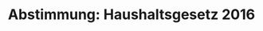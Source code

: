 ---
layout: abstimmung
title: "Abstimmung: Haushaltsgesetz 2016"
categories:
 - Finanzen
 - Haushalt
tags:
 - Haushalt
 - Bundesregierung
 - Entwicklung
abstimmung:
 legislaturperiode: 18
 bundestagssitzung: 141
 abstimmung: 2
links:
 - title: https://www.bundestag.de/parlament/plenum/abstimmung/abstimmung?id=376
   url: https://www.bundestag.de/parlament/plenum/abstimmung/abstimmung?id=376
data:
 - title: Abstimmungsergebnis 20151127_2-data.pdf
   url: /res/abstimmungsliste/20151127_2-data.pdf
 - title: Abstimmungsergebnis 20151127_2_xls-data.csv
   url: /res/abstimmungsliste/analyses/20151127_2_xls-data.csv
documents:
 - title: Drucksache 18/05500.pdf
   url: http://dip21.bundestag.de/dip21/btd/18/055/1805500.pdf
   local: /res/abstimmungsdaten/018-141-02/1805500.pdf
 - title: Drucksache 18/05502.pdf
   url: http://dip21.bundestag.de/dip21/btd/18/055/1805502.pdf
   local: /res/abstimmungsdaten/018-141-02/1805502.pdf
 - title: Drucksache 18/06102.pdf
   url: http://dip21.bundestag.de/dip21/btd/18/061/1806102.pdf
   local: /res/abstimmungsdaten/018-141-02/1806102.pdf
 - title: Drucksache 18/06105.pdf
   url: http://dip21.bundestag.de/dip21/btd/18/061/1806105.pdf
   local: /res/abstimmungsdaten/018-141-02/1806105.pdf
 - title: Drucksache 18/06115.pdf
   url: http://dip21.bundestag.de/dip21/btd/18/061/1806115.pdf
   local: /res/abstimmungsdaten/018-141-02/1806115.pdf
 - title: Drucksache 18/06119.pdf
   url: http://dip21.bundestag.de/dip21/btd/18/061/1806119.pdf
   local: /res/abstimmungsdaten/018-141-02/1806119.pdf
 - title: Drucksache 18/06120.pdf
   url: http://dip21.bundestag.de/dip21/btd/18/061/1806120.pdf
   local: /res/abstimmungsdaten/018-141-02/1806120.pdf
 - title: Drucksache 18/06122.pdf
   url: http://dip21.bundestag.de/dip21/btd/18/061/1806122.pdf
   local: /res/abstimmungsdaten/018-141-02/1806122.pdf
 - title: Drucksache 18/06126.pdf
   url: http://dip21.bundestag.de/dip21/btd/18/061/1806126.pdf
   local: /res/abstimmungsdaten/018-141-02/1806126.pdf
preview: |
     Deutscher Bundestag
    
     141. Sitzung des Deutschen Bundestages
     am Freitag, 27.November 2015
    
     Endgültiges Ergebnis der Namentlichen Abstimmung Nr. 2
    
     Gesetzentwurf der Bundesregierung
     Entwurf eines Gesetzes über die Feststellung des Bundeshaushaltsplans für das
     Haushaltsjahr 2016 (Haushaltsgesetz 2016)
     - Drucksachen 18/5500, 18/5502, 18/6102, 18/6105 bis 18/6115, 18/6119, 18/6120 und
     18/6122 bis 18/6126 -
    
     Abgegebene Stimmen insgesamt:
    
     580
    
     Nicht abgegebene Stimmen:
     Ja-Stimmen:
    
     50
     466
    
     Nein-Stimmen:
    
     114
    
     Enthaltungen:
    
     0
    
     Ungültige:
    
     0
    
     Berlin, den 27.11.2015
    
     Beginn: 12:48
     Ende: 12:51
---